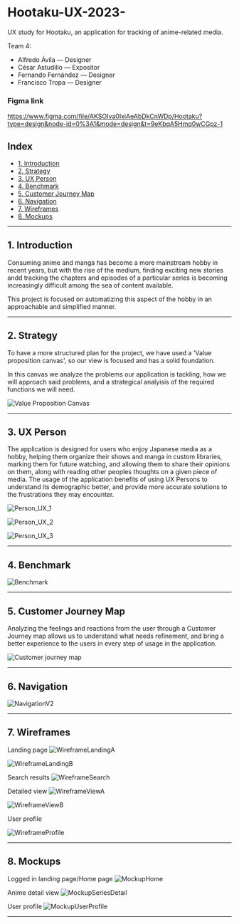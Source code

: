 # Hootaku-UX-2023-

UX study for Hootaku, an application for tracking of anime-related media.

Team 4:
- Alfredo Ávila — Designer
- César Astudillo  — Expositor
- Fernando Fernández — Designer
- Francisco Tropa — Designer

### Figma link
https://www.figma.com/file/AKSOIva0IxiAeAbDkCnWDp/Hootaku?type=design&node-id=0%3A1&mode=design&t=9eKbqA5Hmq0wCGpz-1

## Index

- [1. Introduction](#1-introduction)
- [2. Strategy](#2-strategy)
- [3. UX Person](#3-ux-person)
- [4. Benchmark](#4-benchmark)
- [5. Customer Journey Map](#5-customer-journey-map)
- [6. Navigation](#6-navigation)
- [7. Wireframes](#7-wireframes)
- [8. Mockups](#8-mockups)

---

## 1. Introduction

Consuming anime and manga has become a more mainstream hobby in recent years, but with the rise of the medium, finding exciting new stories andd tracking the chapters and episodes of a particular series is becoming increasingly difficult among the sea of content available.

This project is focused on automatizing this aspect of the hobby in an approachable and simplified manner.

---

## 2. Strategy

To have a more structured plan for the project, we have used a 'Value proposition canvas', so our view is focused and has a solid foundation.

In this canvas we analyze the problems our application is tackling, how we will approach said problems, and a strategical analyisis of the required functions we will need. 

![Value Proposition Canvas](./Files/value-proposition.png)

---

## 3. UX Person

The application is designed for users who enjoy Japanese media as a hobby, helping them organize their shows and manga in custom libraries, marking them for future watching, and allowing them to share their opinions on them, along with reading other peoples thoughts on a given piece of media. The usage of the application benefits of using UX Persons to understand its demographic better, and provide more accurate solutions to the frustrations they may encounter.

![Person_UX_1](./Files/Person_UX_1.png)

![Person_UX_2](./Files/Person_UX_2.png)

![Person_UX_3](./Files/Person_UX_3.png)

---

## 4. Benchmark

![Benchmark](./Files/benchmark.png)

---

## 5. Customer Journey Map

 Analyzing the feelings and reactions from the user through a Customer Journey map allows us to understand what needs refinement, and bring a better experience to the users in every step of usage in the application.

![Customer journey map](./Files/cjm.png)

---

## 6. Navigation


![NavigationV2](./Files/NavigationV2.png)

---

## 7. Wireframes

Landing page 
![WireframeLandingA](./Files/wf-landing-a.png)

![WireframeLandingB](./Files/wf-landing-b.png)

Search results
![WireframeSearch](./Files/wf-search.png)

Detailed view
![WireframeViewA](./Files/wf-view-a.png)

![WireframeViewB](./Files/wf-view-b.png)

User profile

![WireframeProfile](./Files/wf-profile.jpg)


---

## 8. Mockups

Logged in landing page/Home page
![MockupHome](./Files/MF_HOMEPAGE_ANIME.png)

Anime detail view
![MockupSeriesDetail](./Files/MF_SERIE_DETAIL.png)

User profile
![MockupUserProfile](./Files/MF_USER_PROFILE.png)


---
